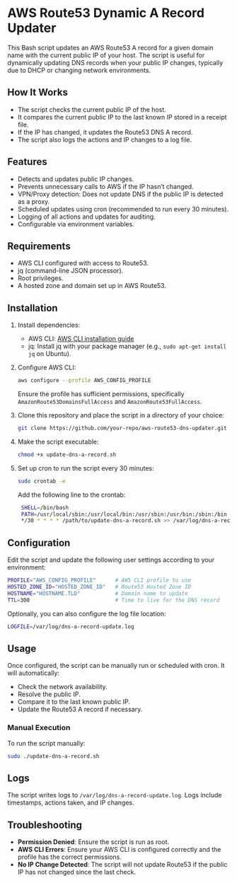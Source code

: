 # AWS Route53 Dynamic A Record Updater

This Bash script updates an AWS Route53 A record for a given domain name with the current public IP of your host. The script is useful for dynamically updating DNS records when your public IP changes, typically due to DHCP or changing network environments. 

## How It Works

- The script checks the current public IP of the host.
- It compares the current public IP to the last known IP stored in a receipt file.
- If the IP has changed, it updates the Route53 DNS A record.
- The script also logs the actions and IP changes to a log file.

## Features

- Detects and updates public IP changes.
- Prevents unnecessary calls to AWS if the IP hasn’t changed.
- VPN/Proxy detection: Does not update DNS if the public IP is detected as a proxy.
- Scheduled updates using cron (recommended to run every 30 minutes).
- Logging of all actions and updates for auditing.
- Configurable via environment variables.

## Requirements

- AWS CLI configured with access to Route53.
- jq (command-line JSON processor).
- Root privileges.
- A hosted zone and domain set up in AWS Route53.

## Installation

1. Install dependencies:
   - AWS CLI: [AWS CLI installation guide](https://docs.aws.amazon.com/cli/latest/userguide/install-cliv2.html)
   - jq: Install jq with your package manager (e.g., `sudo apt-get install jq` on Ubuntu).

2. Configure AWS CLI:
   ```bash
   aws configure --profile AWS_CONFIG_PROFILE
   ```
   Ensure the profile has sufficient permissions, specifically `AmazonRoute53DomainsFullAccess` and `AmazonRoute53FullAccess`.

3. Clone this repository and place the script in a directory of your choice:
   ```bash
   git clone https://github.com/your-repo/aws-route53-dns-updater.git
   ```

4. Make the script executable:
   ```bash
   chmod +x update-dns-a-record.sh
   ```

5. Set up cron to run the script every 30 minutes:
   ```bash
   sudo crontab -e
   ```
   Add the following line to the crontab:
   ```bash
    SHELL=/bin/bash
    PATH=/usr/local/sbin:/usr/local/bin:/usr/sbin:/usr/bin:/sbin:/bin
    */30 * * * * /path/to/update-dns-a-record.sh >> /var/log/dns-a-record-update.log 2>&1
   ```

## Configuration

Edit the script and update the following user settings according to your environment:

```bash
PROFILE="AWS_CONFIG_PROFILE"      # AWS CLI profile to use
HOSTED_ZONE_ID="HOSTED_ZONE_ID"   # Route53 Hosted Zone ID
HOSTNAME="HOSTNAME.TLD"           # Domain name to update
TTL=300                           # Time to live for the DNS record
```

Optionally, you can also configure the log file location:

```bash
LOGFILE=/var/log/dns-a-record-update.log
```

## Usage

Once configured, the script can be manually run or scheduled with cron. It will automatically:
- Check the network availability.
- Resolve the public IP.
- Compare it to the last known public IP.
- Update the Route53 A record if necessary.

### Manual Execution

To run the script manually:
```bash
sudo ./update-dns-a-record.sh
```

## Logs

The script writes logs to `/var/log/dns-a-record-update.log`. Logs include timestamps, actions taken, and IP changes. 

## Troubleshooting

- **Permission Denied**: Ensure the script is run as root.
- **AWS CLI Errors**: Ensure your AWS CLI is configured correctly and the profile has the correct permissions.
- **No IP Change Detected**: The script will not update Route53 if the public IP has not changed since the last check.

